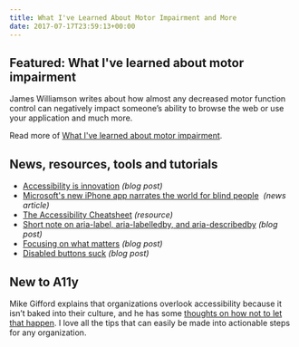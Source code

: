 ```yaml
---
title: What I've Learned About Motor Impairment and More
date: 2017-07-17T23:59:13+00:00
---
```


## Featured: What I've learned about motor impairment

James Williamson writes about how almost any decreased motor function control can negatively impact someone’s ability to browse the web or use your application and much more.

Read more of [What I've learned about motor impairment](http://simpleprimate.com/blog/motor).

## News, resources, tools and tutorials

* [Accessibility is innovation](https://medium.com/safetyculture/accessibility-is-innovation-4961c652bbd5) _(blog post)_
* [Microsoft's new iPhone app narrates the world for blind people](https://www.theverge.com/2017/7/12/15958174/microsoft-ai-seeing-app-blind-ios)  _(news article)_
* [The Accessibility Cheatsheet](https://bitsofco.de/the-accessibility-cheatsheet/) _(resource)_
* [Short note on aria-label, aria-labelledby, and aria-describedby](https://www.paciellogroup.com/blog/2017/07/short-note-on-aria-label-aria-labelledby-and-aria-describedby/) _(blog post)_
* [Focusing on what matters](https://www.youtube.com/watch?v=61MuwOtZBOE) _(blog post)_
* [Disabled buttons suck](https://axesslab.com/disabled-buttons-suck/) _(blog post)_

## New to A11y

Mike Gifford explains that organizations overlook accessibility because it isn’t baked into their culture, and he has some [thoughts on how not to let that happen](https://www.linkedin.com/pulse/building-digital-inclusion-mike-gifford). I love all the tips that can easily be made into actionable steps for any organization.